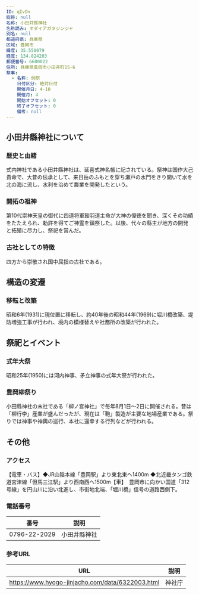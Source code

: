 ```yaml
---
ID: qIvOn
総称: null
名称: 小田井縣神社
名称読み: オダイアガタジンジャ
別名: null
都道府県: 兵庫県
区域: 豊岡市
緯度: 35.550079
経度: 134.824203
郵便番号: 6680022
住所: 兵庫県豊岡市小田井町15-6
祭事:
  - 名称: 例祭
    日付区分: 絶対日付
    開催月日: 4-10
    開催月: 4
    開始オフセット: 0
    終了オフセット: 0
    備考: null
---
```


## 小田井縣神社について

### 歴史と由緒

式内神社である小田井縣神社は、延喜式神名帳に記されている。祭神は国作大己貴命で、大昔の伝承として、来日岳のふもとを穿ち瀬戸の水門をきり開いて水を北の海に流し、水利を治めて農業を開発したという。

### 開拓の祖神

第10代崇神天皇の御代に四道将軍谿羽道主命が大神の偉徳を聞き、深くその功績をたたえられ、勅許を得てご神霊を鎮祭した。以後、代々の縣主が地方の開発と拓殖に尽力し、祭祀を営んだ。

### 古社としての特徴

四方から崇敬され国中屈指の古社である。

## 構造の変遷

### 移転と改築

昭和6年(1931)に現位置に移転し、約40年後の昭和44年(1969)に堀川橋改築、堤防増強工事が行われ、境内の模様替えや社務所の改築が行われた。

## 祭祀とイベント

### 式年大祭

昭和25年(1950)には河内神事、矛立神事の式年大祭が行われた。

### 豊岡柳祭り

小田縣神社の末社である「柳ノ宮神社」で毎年8月1日～2日に開催される。昔は「柳行李」産業が盛んだったが、現在は「鞄」製造が主要な地場産業である。祭りでは神事や神輿の巡行、本社に還幸する行列などが行われる。

## その他

### アクセス

【電車・バス】◆JR山陰本線「豊岡駅」より東北東へ1400m
◆北近畿タンゴ鉄道宮津線「但馬三江駅」より西南西へ1500m【車】　豊岡市に向かい国道「312号線」を円山川に沿い北進し、市街地北端、「堀川橋」信号の道路西側下。

### 電話番号

| 番号         | 説明         |
| ------------ | ------------ |
| 0796-22-2029 | 小田井縣神社 |

### 参考URL

| URL                                              | 説明   |
| ------------------------------------------------ | ------ |
| https://www.hyogo-jinjacho.com/data/6322003.html | 神社庁 |
